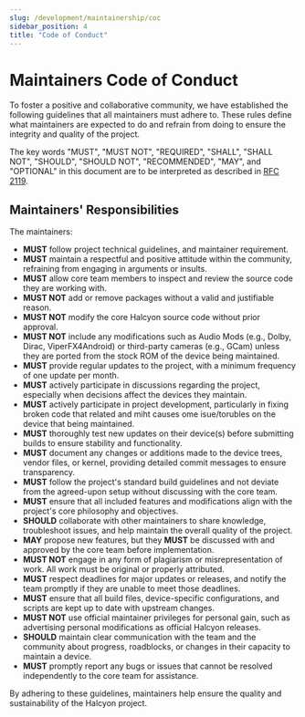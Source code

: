 ```yaml
---
slug: /development/maintainership/coc
sidebar_position: 4
title: "Code of Conduct"
---
```

# Maintainers Code of Conduct

To foster a positive and collaborative community, we have established the following guidelines that all maintainers must adhere to. These rules define what maintainers are expected to do and refrain from doing to ensure the integrity and quality of the project.

The key words "MUST", "MUST NOT", "REQUIRED", "SHALL", "SHALL NOT", "SHOULD", "SHOULD NOT", "RECOMMENDED", "MAY", and "OPTIONAL" in this document are to be interpreted as described in [RFC 2119](https://tools.ietf.org/html/rfc2119).

## Maintainers' Responsibilities
The maintainers:

- **MUST** follow project technical guidelines, and maintainer requirement.
- **MUST** maintain a respectful and positive attitude within the community, refraining from engaging in arguments or insults.
- **MUST** allow core team members to inspect and review the source code they are working with.
- **MUST NOT** add or remove packages without a valid and justifiable reason.
- **MUST NOT** modify the core Halcyon source code without prior approval.
- **MUST NOT** include any modifications such as Audio Mods (e.g., Dolby, Dirac, ViperFX4Android) or third-party cameras (e.g., GCam) unless they are ported from the stock ROM of the device being maintained.
- **MUST** provide regular updates to the project, with a minimum frequency of one update per month.
- **MUST** actively participate in discussions regarding the project, especially when decisions affect the devices they maintain.
- **MUST** actively participate in project development, particularly in fixing  broken code that related and miht causes ome isue/torubles on the device that being maintained.
- **MUST** thoroughly test new updates on their device(s) before submitting builds to ensure stability and functionality.
- **MUST** document any changes or additions made to the device trees, vendor files, or kernel, providing detailed commit messages to ensure transparency.
- **MUST** follow the project's standard build guidelines and not deviate from the agreed-upon setup without discussing with the core team.
- **MUST** ensure that all included features and modifications align with the project's core philosophy and objectives.
- **SHOULD** collaborate with other maintainers to share knowledge, troubleshoot issues, and help maintain the overall quality of the project.
- **MAY** propose new features, but they **MUST** be discussed with and approved by the core team before implementation.
- **MUST NOT** engage in any form of plagiarism or misrepresentation of work. All work must be original or properly attributed.
- **MUST** respect deadlines for major updates or releases, and notify the team promptly if they are unable to meet those deadlines.
- **MUST** ensure that all build files, device-specific configurations, and scripts are kept up to date with upstream changes.
- **MUST NOT** use official maintainer privileges for personal gain, such as advertising personal modifications as official Halcyon releases.
- **SHOULD** maintain clear communication with the team and the community about progress, roadblocks, or changes in their capacity to maintain a device.
- **MUST** promptly report any bugs or issues that cannot be resolved independently to the core team for assistance.

By adhering to these guidelines, maintainers help ensure the quality and sustainability of the Halcyon project.

